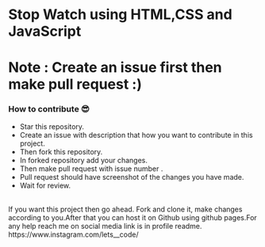 # Stop Watch using HTML,CSS and JavaScript

# Note : Create an issue first then make pull request :)

### How to contribute 😎<br>

- Star this repository.
- Create an issue with description that how you want to contribute in this project.
- Then fork this repository.
- In forked repository add your changes.
- Then make pull request with issue number .
- Pull request should have screenshot of the changes you have made.
- Wait for review.

<br>
If you want this project then go ahead. Fork and clone it, make changes according to you.After that you can host it on Github using github pages.For any help reach me on social media link is in profile readme. https://www.instagram.com/lets__code/
<br><br>
